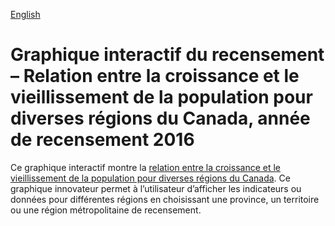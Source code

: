 [English](README.md)

# Graphique interactif du recensement – Relation entre la croissance et le vieillissement de la population pour diverses régions du Canada, année de recensement 2016 #

Ce graphique interactif montre la [relation entre la croissance et le vieillissement de la population pour diverses régions du Canada](http://www12.statcan.gc.ca/census-recensement/2016/dp-pd/dv-vd/scatterplot-diagrammededispersion/index-en.html).
Ce graphique innovateur permet à l’utilisateur d’afficher les indicateurs ou données pour différentes régions en choisissant une province, un territoire ou une région métropolitaine de recensement.
